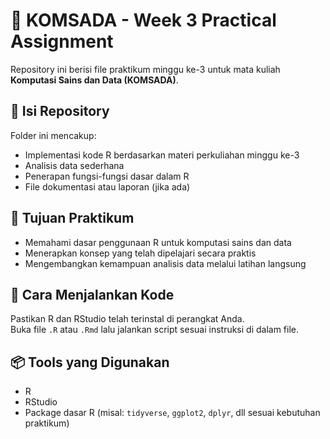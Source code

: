 # 🧠 KOMSADA - Week 3 Practical Assignment

Repository ini berisi file praktikum minggu ke-3 untuk mata kuliah **Komputasi Sains dan Data (KOMSADA)**.

## 📂 Isi Repository
Folder ini mencakup:
- Implementasi kode R berdasarkan materi perkuliahan minggu ke-3
- Analisis data sederhana
- Penerapan fungsi-fungsi dasar dalam R
- File dokumentasi atau laporan (jika ada)

## 📌 Tujuan Praktikum
- Memahami dasar penggunaan R untuk komputasi sains dan data
- Menerapkan konsep yang telah dipelajari secara praktis
- Mengembangkan kemampuan analisis data melalui latihan langsung

## 🚀 Cara Menjalankan Kode
Pastikan R dan RStudio telah terinstal di perangkat Anda.  
Buka file `.R` atau `.Rmd` lalu jalankan script sesuai instruksi di dalam file.

## 📦 Tools yang Digunakan
- R
- RStudio
- Package dasar R (misal: `tidyverse`, `ggplot2`, `dplyr`, dll sesuai kebutuhan praktikum)

